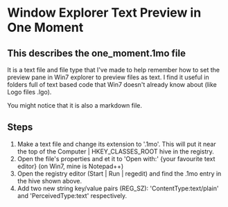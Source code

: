 # Window Explorer Text Preview in One Moment

## This describes the one_moment.1mo file

It is a text file and file type that I've made to help remember how to set the preview pane in Win7 explorer to preview files as text. I find it useful in folders full of text based code that Win7 doesn't already know about (like Logo files .lgo).

You might notice that it is also a markdown file.

## Steps

1. Make a text file and change its extension to '.1mo'. This will put it near the top of the Computer | HKEY_CLASSES_ROOT hive in the registry.
2. Open the file's properties and et it to 'Open with:' {your favourite text editor} (on Win7, mine is Notepad++)
3. Open the registry editor (Start | Run | regedit) and find the .1mo entry in the hive shown above.
4. Add two new string key/value pairs (REG_SZ): 'ContentType:text/plain' and 'PerceivedType:text' respectively.

